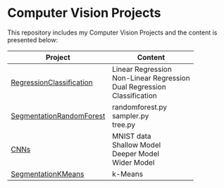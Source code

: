 # Computer Vision Projects

This repository includes my Computer Vision Projects and the content is presented below:

| Project                                                      | Content                                                      |
| ------------------------------------------------------------ | ------------------------------------------------------------ |
| [RegressionClassification](https://github.com/elifcansuyildiz/ComputerVisionProjects/tree/main/RegressionClassification) | Linear Regression<br />Non-Linear Regression<br />Dual Regression<br />Classification |
| [SegmentationRandomForest](https://github.com/elifcansuyildiz/ComputerVisionProjects/tree/main/SegmentationRandomForest) | randomforest.py<br />sampler.py<br />tree.py                 |
| [CNNs](https://github.com/elifcansuyildiz/ComputerVisionProjects/tree/main/CNNs) | MNIST data<br />Shallow Model<br />Deeper Model<br />Wider Model |
| [SegmentationKMeans](https://github.com/elifcansuyildiz/ComputerVisionProjects/tree/main/SegmentationKMeans) | k-Means                                                      |